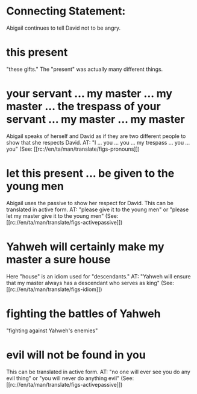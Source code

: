 # Connecting Statement:

Abigail continues to tell David not to be angry.

# this present

"these gifts." The "present" was actually many different things.

# your servant ... my master ... my master ... the trespass of your servant ... my master ... my master

Abigail speaks of herself and David as if they are two different people to show that she respects David. AT: "I ... you ... you ... my trespass ... you ... you" (See: [[rc://en/ta/man/translate/figs-pronouns]])

# let this present ... be given to the young men

Abigail uses the passive to show her respect for David. This can be translated in active form. AT: "please give it to the young men" or "please let my master give it to the young men" (See: [[rc://en/ta/man/translate/figs-activepassive]])

# Yahweh will certainly make my master a sure house

Here "house" is an idiom used for "descendants." AT: "Yahweh will ensure that my master always has a descendant who serves as king" (See: [[rc://en/ta/man/translate/figs-idiom]])

# fighting the battles of Yahweh

"fighting against Yahweh's enemies"

# evil will not be found in you

This can be translated in active form. AT: "no one will ever see you do any evil thing" or "you will never do anything evil" (See: [[rc://en/ta/man/translate/figs-activepassive]])